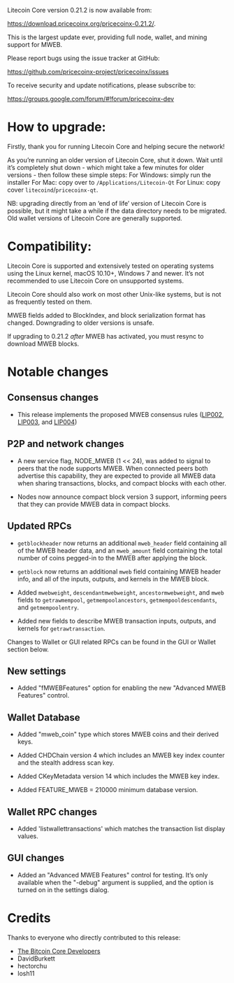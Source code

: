Litecoin Core version 0.21.2 is now available from:

 <https://download.pricecoinx.org/pricecoinx-0.21.2/>.

This is the largest update ever, providing full node, wallet, and mining support for MWEB.

Please report bugs using the issue tracker at GitHub:

  <https://github.com/pricecoinx-project/pricecoinx/issues>

To receive security and update notifications, please subscribe to:

  <https://groups.google.com/forum/#!forum/pricecoinx-dev>


How to upgrade: 
==============

Firstly, thank you for running Litecoin Core and helping secure the network!

As you’re running an older version of Litecoin Core, shut it down. Wait until it’s completely shut down  - which might take a few minutes for older versions - then follow these simple steps:
For Windows: simply run the installer 
For Mac: copy over to `/Applications/Litecoin-Qt` 
For Linux: copy cover `litecoind`/`pricecoinx-qt`.

NB: upgrading directly from an ‘end of life’ version of Litecoin Core is possible, but it might take a while if the data directory needs to be migrated. Old wallet versions of Litecoin Core are generally supported.
 

Compatibility:
==============

Litecoin Core is supported and extensively tested on operating systems using the Linux kernel, macOS 10.10+,  Windows 7 and newer. It’s not recommended to use Litecoin Core on unsupported systems.

Litecoin Core should also work on most other Unix-like systems, but is not as frequently tested on them.

MWEB fields added to BlockIndex, and block serialization format has changed. Downgrading to older versions is unsafe.

If upgrading to 0.21.2 *after* MWEB has activated, you must resync to download MWEB blocks.

Notable changes
===============

Consensus changes
-----------------

- This release implements the proposed MWEB consensus rules
  ([LIP002](https://github.com/pricecoinx-project/lips/blob/master/lip-0002.mediawiki),
  [LIP003](https://github.com/pricecoinx-project/lips/blob/master/lip-0003.mediawiki), and
  [LIP004](https://github.com/pricecoinx-project/lips/blob/master/lip-0004.mediawiki))

P2P and network changes
-----------------------

- A new service flag, NODE_MWEB (1 << 24), was added to signal to peers that the node supports MWEB.
  When connected peers both advertise this capability, they are expected to provide all MWEB data when
  sharing transactions, blocks, and compact blocks with each other.

- Nodes now announce compact block version 3 support, informing peers that they can provide MWEB data
  in compact blocks.


Updated RPCs
------------

- `getblockheader` now returns an additional `mweb_header` field containing
  all of the MWEB header data, and an `mweb_amount` field containing the total
  number of coins pegged-in to the MWEB after applying the block.

- `getblock` now returns an additional `mweb` field containing MWEB header info,
  and all of the inputs, outputs, and kernels in the MWEB block.

- Added `mwebweight`, `descendantmwebweight`, `ancestormwebweight`, and `mweb`
  fields to `getrawmempool`, `getmempoolancestors`, `getmempooldescendants`,
  and `getmempoolentry`.

- Added new fields to describe MWEB transaction inputs, outputs, and kernels
  for `getrawtransaction`.

Changes to Wallet or GUI related RPCs can be found in the GUI or Wallet section below.

New settings
------------

- Added "fMWEBFeatures" option for enabling the new "Advanced MWEB Features"
  control.

Wallet Database
---------------

- Added "mweb_coin" type which stores MWEB coins and their derived keys.

- Added CHDChain version 4 which includes an MWEB key index counter and
  the stealth address scan key.

- Added CKeyMetadata version 14 which includes the MWEB key index.

- Added FEATURE_MWEB = 210000 minimum database version.

Wallet RPC changes
------------------

- Added 'listwallettransactions' which matches the transaction list display values.

GUI changes
-----------

- Added an "Advanced MWEB Features" control for testing. It’s only available
  when the "-debug" argument is supplied, and the option is turned on in the
  settings dialog.


Credits
=======

Thanks to everyone who directly contributed to this release:

- [The Bitcoin Core Developers](https://github.com/bitcoin/bitcoin/tree/master/doc/release-notes)
- DavidBurkett
- hectorchu
- losh11